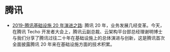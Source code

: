 # 腾讯

- [2019-腾讯基础设施 20 年演进之路](https://mp.weixin.qq.com/s/hTQJH6ljwO3B_1s8qN4H4A): 腾讯 20 年，业务发展几经变革。今天，在腾讯 Techo 开发者大会上，腾讯云副总裁、云架构平台部总经理谢明博士与我们分享了腾讯过往二十年在基础设施上的总体演进与创新，这是腾讯首次全面披露腾讯 20 年来在基础设施方面的技术积累。
